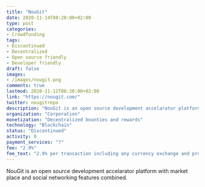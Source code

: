 ```yaml
---
title: "NouGit"
date: 2020-11-14T08:20:00+02:00
type: post
categories:
- Crowdfunding
tags:
- Discontinued
- Decentralized
- Open source friendly
- Developer friendly
draft: false
images:
- /images/nougit.png
comments: true
lastmod: 2020-11-12T08:20:00+02:00
link: "https://nougit.com/"
twitter: nougitrepo
description: "NouGit is an open source development accelarator platform with market place and social networking features combined."
organization: "Corporation"
monetization: "Decentralized bounties and rewards"
technology: "Blockchain"
status: "Discontinued"
activity: 0
payment_services: "?"
fee: "2.9%"
fee_text: "2.9% per transaction including any currency exchange and processing."
---
```


NouGit is an open source development accelarator platform with market place and social networking features combined. <!--more-->

